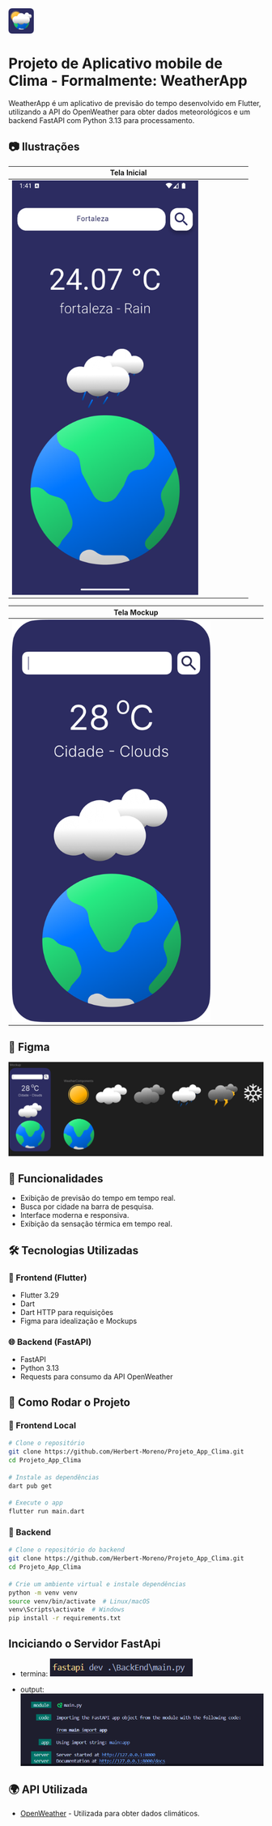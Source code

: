 <img src="./GitAssets/App_Icon.png" width="50px" height="50px">

# Projeto de Aplicativo mobile de Clima - Formalmente: WeatherApp

WeatherApp é um aplicativo de previsão do tempo desenvolvido em Flutter, utilizando a API do OpenWeather para obter dados meteorológicos e um backend FastAPI com Python 3.13 para processamento.

## 📷 Ilustrações

|        Tela Inicial       |
| ------------------------- |
|<img src="./GitAssets/test.png" width="80%">|


|        Tela Mockup        |
| ------------------------- |
|<img src="./GitAssets/Mockup.png" width="80%">|

## 📱 Figma 

![](./GitAssets/Figma.png)

## 📌 Funcionalidades

- Exibição de previsão do tempo em tempo real.
- Busca por cidade na barra de pesquisa.
- Interface moderna e responsiva.
- Exibição da sensação térmica em tempo real.

## 🛠️ Tecnologias Utilizadas

### 📱 Frontend (Flutter)

- Flutter 3.29
- Dart
- Dart HTTP para requisições
- Figma para idealização e Mockups

### 🌐 Backend (FastAPI)

- FastAPI
- Python 3.13
- Requests para consumo da API OpenWeather

## 🚀 Como Rodar o Projeto

### 📲 Frontend Local
```bash
# Clone o repositório
git clone https://github.com/Herbert-Moreno/Projeto_App_Clima.git
cd Projeto_App_Clima

# Instale as dependências
dart pub get

# Execute o app
flutter run main.dart
```

### 🔧 Backend
```bash
# Clone o repositório do backend
git clone https://github.com/Herbert-Moreno/Projeto_App_Clima.git
cd Projeto_App_Clima

# Crie um ambiente virtual e instale dependências
python -m venv venv
source venv/bin/activate  # Linux/macOS
venv\Scripts\activate  # Windows
pip install -r requirements.txt
```
## Inciciando o Servidor FastApi

- termina:
![](./GitAssets/StartCommand.png)

- output:
![](./GitAssets/ServerRunning.png)


## 🌍 API Utilizada

- [OpenWeather](https://openweathermap.org/) - Utilizada para obter dados climáticos.
